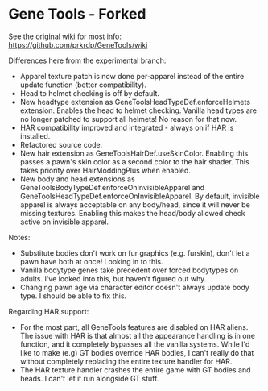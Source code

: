 # Gene Tools - Forked

See the original wiki for most info: https://github.com/prkrdp/GeneTools/wiki

Differences here from the experimental branch:
-  Apparel texture patch is now done per-apparel instead of the entire update function (better compatibility).
-  Head to helmet checking is off by default.
-  New headtype extension as GeneToolsHeadTypeDef.enforceHelmets extension. Enables the head to helmet checking.
    Vanilla head types are no longer patched to support all helmets! No reason for that now.
-  HAR compatibility improved and integrated - always on if HAR is installed.
-  Refactored source code.
-  New hair extension as GeneToolsHairDef.useSkinColor. Enabling this passes a pawn's skin color as a second color to the hair shader. This takes priority over HairModdingPlus when enabled.
-  New body and head extensions as GeneToolsBodyTypeDef.enforceOnInvisibleApparel and GeneToolsHeadTypeDef.enforceOnInvisibleApparel. By default, invisible apparel is always acceptable on any body/head, since it will never be missing textures. Enabling this makes the head/body allowed check active on invisible apparel.

Notes:
-  Substitute bodies don't work on fur graphics (e.g. furskin), don't let a pawn have both at once! Looking in to this.
-  Vanilla bodytype genes take precedent over forced bodytypes on adults. I've looked into this, but haven't figured out why.
-  Changing pawn age via character editor doesn't always update body type. I should be able to fix this.

Regarding HAR support:
-  For the most part, all GeneTools features are disabled on HAR aliens. The issue with HAR is that almost all the appearance handling is in one function, and it completely bypasses all the vanilla systems. While I'd like to make (e.g) GT bodies override HAR bodies, I can't really do that without completely replacing the entire texture handler for HAR.
-  The HAR texture handler crashes the entire game with GT bodies and heads. I can't let it run alongside GT stuff.
